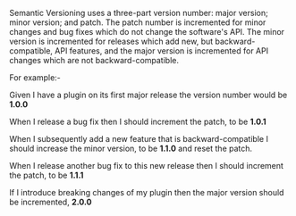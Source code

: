 Semantic Versioning uses a three-part version number: major version; minor version; and patch. The patch number is incremented for minor changes and bug fixes which do not change the software's API. The minor version is incremented for releases which add new, but backward-compatible, API features, and the major version is incremented for API changes which are not backward-compatible.

For example:-

Given I have a plugin on its first major release the version number would be **1.0.0**

When I release a bug fix then I should increment the patch, to be **1.0.1**

When I subsequently add a new feature that is backward-compatible I should increase the minor version, to be  **1.1.0** and reset the patch. 

When I release another bug fix to this new release then I should increment the patch, to be **1.1.1**

If I introduce breaking changes of my plugin then the major version should be incremented, **2.0.0**